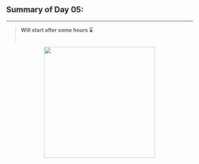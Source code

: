 ## Summary of Day 05:


---

> **Will start after some hours ⌛**
<br><br>
<div align= "center">
<img src= "https://shorturl.at/prRuM" width = "300px" />
</div>